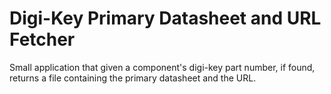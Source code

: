 # Digi-Key Primary Datasheet and URL Fetcher
 Small application that given a component's digi-key part number, if found, returns a file containing the primary datasheet and the URL.
